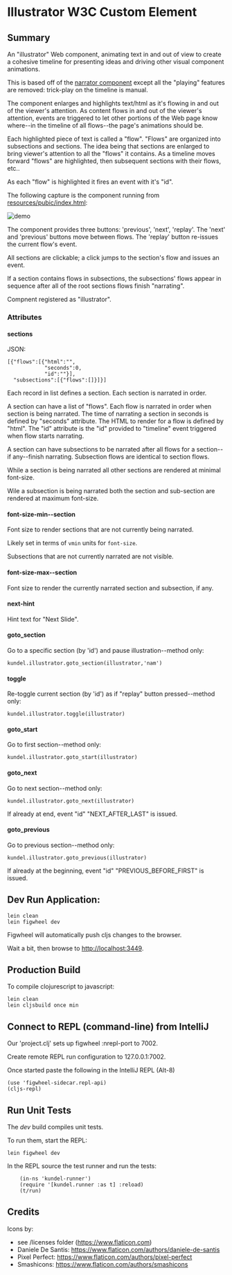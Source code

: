 # Illustrator W3C Custom Element

## Summary

An "illustrator" Web component, animating text in and out of view to create a cohesive timeline for presenting ideas and
driving other visual component animations.  

This is based off of the [narrator component](https://github.com/JakubNer/narrator-web-component) except all the "playing" features are removed: trick-play on the timeline is manual.

The component enlarges and highlights text/html as it's flowing in and out of the viewer's attention.  As content flows in and out
of the viewer's attention, events are triggered to let other portions of the Web page know where--in the timeline of
all flows--the page's animations should be.

Each highlighted piece of text is called a "flow".  "Flows" are organized into subsections and sections.  The idea being
that sections are enlarged to bring viewer's attention to all the "flows" it contains.  As a timeline moves forward
"flows" are highlighted, then subsequent sections with their flows, etc..

As each "flow" is highlighted it fires an event with it's "id".

The following capture is the component running from [resources/pubic/index.html](https://github.com/JakubNer/illustrator-web-component/blob/master/resources/public/index.html):

![demo](https://github.com/JakubNer/illustrator-web-component/blob/master/assets/demo.gif)

The component provides three buttons:  'previous', 'next', 'replay'.  The 'next' and 'previous' buttons move between flows.  The 'replay' button re-issues the current flow's event.  

All sections are clickable; a click jumps to the section's flow and issues an event.  

If a section contains flows in subsections, the subsections' flows appear in sequence after all of the root sections
flows finish "narrating".

Compnent registered as "illustrator".

### Attributes

#### sections

JSON:

```
[{"flows":[{"html":"",
            "seconds":0,
            "id":""}],
  "subsections":[{"flows":[]}]}]
```

Each record in list defines a section.  Each section is narrated in order.

A section can have a list of "flows".  Each flow is narrated in order when section is being narrated.  The time
of narrating a section in seconds is defined by "seconds" attribute.  The HTML to render for a flow is defined by "html".
The "id" attribute is the "id" provided to "timeline" event triggered when flow starts narrating.

A section can have subsections to be narrated after all flows for a section--if any--finish narrating.  Subsection flows
are identical to section flows.

While a section is being narrated all other sections are rendered at minimal font-size.

Wile a subsection is being narrated both the section and sub-section are rendered at maximum font-size.

#### font-size-min--section

Font size to render sections that are not currently being narrated.

Likely set in terms of `vmin` units for `font-size`.

Subsections that are not currently narrated are not visible.

#### font-size-max--section

Font size to render the currently narrated section and subsection, if any.

#### next-hint

Hint text for "Next Slide".

#### goto_section

Go to a specific section (by 'id') and pause illustration--method only:

```
kundel.illustrator.goto_section(illustrator,'nam')
```

#### toggle

Re-toggle current section (by 'id') as if "replay" button pressed--method only:

```
kundel.illustrator.toggle(illustrator)
```

#### goto_start

Go to first section--method only:

```
kundel.illustrator.goto_start(illustrator)
```

#### goto_next

Go to next section--method only:

```
kundel.illustrator.goto_next(illustrator)
```

If already at end, event "id" "NEXT_AFTER_LAST" is issued.

#### goto_previous

Go to previous section--method only:

```
kundel.illustrator.goto_previous(illustrator)
```

If already at the beginning, event "id" "PREVIOUS_BEFORE_FIRST" is issued.

## Dev Run Application:

```
lein clean
lein figwheel dev
```

Figwheel will automatically push cljs changes to the browser.

Wait a bit, then browse to [http://localhost:3449](http://localhost:3449).

## Production Build


To compile clojurescript to javascript:

```
lein clean
lein cljsbuild once min
```

## Connect to REPL (command-line) from IntelliJ

Our 'project.clj' sets up figwheel :nrepl-port to 7002.

Create remote REPL run configuration to 127.0.0.1:7002.

Once started paste the following in the IntelliJ REPL (Alt-8)

```
(use 'figwheel-sidecar.repl-api)
(cljs-repl)
```

## Run Unit Tests

The *dev* build compiles unit tests.

To run them, start the REPL:

```
lein figwheel dev
```

In the REPL source the test runner and run the tests:

```
    (in-ns 'kundel-runner')
    (require '[kundel.runner :as t] :reload)
    (t/run)
```

## Credits

Icons by:

* see /licenses folder (https://www.flaticon.com)
* Daniele De Santis: https://www.flaticon.com/authors/daniele-de-santis
* Pixel Perfect: https://www.flaticon.com/authors/pixel-perfect
* Smashicons: https://www.flaticon.com/authors/smashicons
